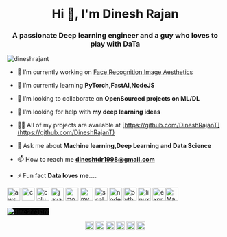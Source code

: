 <h1 align="center">Hi 👋, I'm Dinesh Rajan</h1>
<h3 align="center">A passionate Deep learning engineer and a guy who loves to play with DaTa</h3>

<p align="left"> <img src="https://komarev.com/ghpvc/?username=dineshrajant" alt="dineshrajant" /> </p>

- 🔭 I’m currently working on [Face Recognition,Image Aesthetics](https://github.com/DineshRajanT)

- 🌱 I’m currently learning **PyTorch,FastAI,NodeJS**

- 👯 I’m looking to collaborate on **OpenSourced projects on ML/DL**

- 🤔 I’m looking for help with **my deep learning ideas**

- 👨‍💻 All of my projects are available at [https://github.com/DineshRajanT](https://github.com/DineshRajanT)

- 💬 Ask me about **Machine learning,Deep Learning and Data Science**

- 📫 How to reach me **dineshtdr1998@gmail.com**

- ⚡ Fun fact **Data loves me....**

<p align="left"><img src="https://devicons.github.io/devicon/devicon.git/icons/amazonwebservices/amazonwebservices-original-wordmark.svg" alt="aws" width="30" height="30"/> <img src="https://devicons.github.io/devicon/devicon.git/icons/c/c-original.svg" alt="c" width="30" height="30"/> <img src="https://devicons.github.io/devicon/devicon.git/icons/cplusplus/cplusplus-original.svg" alt="cplusplus" width="30" height="30"/> <img src="https://devicons.github.io/devicon/devicon.git/icons/javascript/javascript-original.svg" alt="javascript" width="30" height="30"/> <img src="https://devicons.github.io/devicon/devicon.git/icons/mongodb/mongodb-original-wordmark.svg" alt="mongodb" width="30" height="30"/> <img src="https://devicons.github.io/devicon/devicon.git/icons/mysql/mysql-original-wordmark.svg" alt="mysql" width="30" height="30"/> <img src="https://devicons.github.io/devicon/devicon.git/icons/scala/scala-original-wordmark.svg" alt="scala" width="30" height="30"/> <img src="https://devicons.github.io/devicon/devicon.git/icons/nodejs/nodejs-original-wordmark.svg" alt="nodejs" width="30" height="30"/> <img src="https://devicons.github.io/devicon/devicon.git/icons/python/python-original-wordmark.svg" alt="python" width="30" height="30"/> <img src="https://devicons.github.io/devicon/devicon.git/icons/linux/linux-original.svg" alt="linux" width="30" height="30"/> <img src="https://devicons.github.io/devicon/devicon.git/icons/express/express-original-wordmark.svg" alt="express" width="30" height="30"/><img src="https://img.icons8.com/ios-filled/50/000000/learning.png" alt="Machine learning" width="30" height="30"/>
</p><p align="center">
  
  <img src="https://github-readme-stats.vercel.app/api?username=dineshrajant&show_icons=true" alt="dineshrajant" style="background-color:black"/> </p>

<p align="center">
<a href="https://twitter.com/dinesh rajan" target="blank"><img align="center" src="https://cdn.jsdelivr.net/npm/simple-icons@3.0.1/icons/twitter.svg" alt="dinesh rajan" height="20" width="20" /></a>
<a href="https://linkedin.com/in/https://www.linkedin.com/in/dineshrajant" target="blank"><img align="center" src="https://cdn.jsdelivr.net/npm/simple-icons@3.0.1/icons/linkedin.svg" alt="https://www.linkedin.com/in/dineshrajant" height="20" width="20" /></a>
<a href="https://stackoverflow.com/users/dineshrajan t" target="blank"><img align="center" src="https://cdn.jsdelivr.net/npm/simple-icons@3.0.1/icons/stackoverflow.svg" alt="dineshrajan t" height="20" width="20" /></a>
<a href="https://kaggle.com/dineshrajan" target="blank"><img align="center" src="https://cdn.jsdelivr.net/npm/simple-icons@3.0.1/icons/kaggle.svg" alt="dineshrajan" height="20" width="20" /></a>
<a href="https://instagram.com/sigmoid_one" target="blank"><img align="center" src="https://cdn.jsdelivr.net/npm/simple-icons@3.0.1/icons/instagram.svg" alt="sigmoid_one" height="20" width="20" /></a>
<a href="https://www.youtube.com/c/dotphiE" target="blank"><img align="center" src="https://cdn.jsdelivr.net/npm/simple-icons@3.0.1/icons/youtube.svg" alt="dotphie" height="20" width="20" /></a>
</p>

